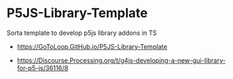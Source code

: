 # P5JS-Library-Template
Sorta template to develop p5js library addons in TS

* https://GoToLoop.GitHub.io/P5JS-Library-Template

* https://Discourse.Processing.org/t/g4js-developing-a-new-gui-library-for-p5-js/36116/8
